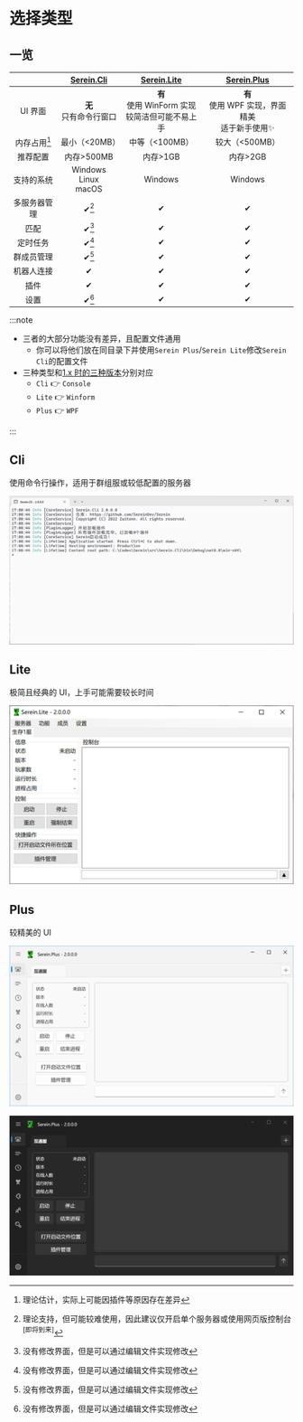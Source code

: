 # 选择类型

## 一览

|              |    [Serein.Cli](#cli)     |                 [Serein.Lite](#lite)                 |                [Serein.Plus](#plus)                |
| :----------: | :-----------------------: | :--------------------------------------------------: | :------------------------------------------------: |
|    UI 界面    | **无** <br>只有命令行窗口 | **有** <br>  使用 WinForm 实现<br>较简洁但可能不易上手 | **有** <br> 使用 WPF 实现，界面精美<br>适于新手使用✨ |
| 内存占用[^1] |       最小（<20MB）       |                    中等（<100MB）                    |                   较大（<500MB）                   |
|   推荐配置   |        内存>500MB         |                       内存>1GB                       |                      内存>2GB                      |
|  支持的系统  | Windows<br>Linux<br>macOS |                       Windows                        |                      Windows                       |
| 多服务器管理 |           ✔[^2]           |                          ✔                           |                         ✔                          |
|     匹配     |           ✔[^3]           |                          ✔                           |                         ✔                          |
|   定时任务   |           ✔[^3]           |                          ✔                           |                         ✔                          |
|  群成员管理  |           ✔[^3]           |                          ✔                           |                         ✔                          |
|  机器人连接  |             ✔             |                          ✔                           |                         ✔                          |
|     插件     |             ✔             |                          ✔                           |                         ✔                          |
|     设置     |           ✔[^3]           |                          ✔                           |                         ✔                          |

:::note

- 三者的大部分功能没有差异，且配置文件通用
  - 你可以将他们放在同目录下并使用`Serein Plus`/`Serein Lite`修改`Serein Cli`的配置文件
- 三种类型和[1.x 时的三种版本](/docs/1.x/tutorial/differenceBetweenVersions)分别对应
  - `Cli` 👉 `Console`
  - `Lite` 👉 `Winform`
  - `Plus` 👉 `WPF`

:::

## Cli

使用命令行操作，适用于群组服或较低配置的服务器

![Cli](./cli.png)

## Lite

极简且经典的 UI，上手可能需要较长时间

![Lite](./lite.png)

## Plus

较精美的 UI

![plus](./plus.png#light)

![plus](./plus_dark.png#dark)

[^1]: 理论估计，实际上可能因插件等原因存在差异

[^2]: 理论支持，但可能较难使用，因此建议仅开启单个服务器或使用网页版控制台<sup>[即将到来]</sup>

[^3]: 没有修改界面，但是可以通过编辑文件实现修改
